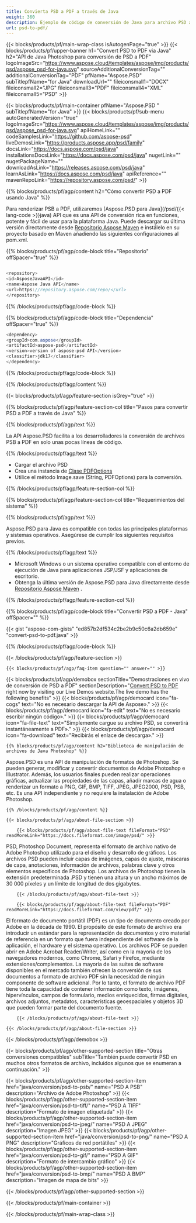 ```yaml
---
title: Convierta PSD a PDF a través de Java
weight: 360
description: Ejemplo de código de conversión de Java para archivo PSD a PDF. Utilice este código de ejemplo para convertir PSD a PDF en cualquier aplicación web o de escritorio basada en Java.
url: psd-to-pdf/
---
```


{{< blocks/products/pf/main-wrap-class isAutogenPage="true" >}}
{{< blocks/products/pf/upper-banner h1="Convert PSD to PDF via Java" h2="API de Java Photoshop para conversión de PSD a PDF" logoImageSrc="https://www.aspose.cloud/templates/aspose/img/products/psd/aspose_psd-for-java.svg" sourceAdditionalConversionTag="" additionalConversionTag="PDF" pfName="Aspose.PSD" subTitlepfName="for Java" downloadUrl="" fileiconsmall1="DOCX" fileiconsmall2="JPG" fileiconsmall3="PDF" fileiconsmall4="XML" fileiconsmall5="PSD" >}}

{{< blocks/products/pf/main-container pfName="Aspose.PSD " subTitlepfName="for Java" >}}
{{< blocks/products/pf/sub-menu autoGeneratedVersion="true" logoImageSrc="https://www.aspose.cloud/templates/aspose/img/products/psd/aspose_psd-for-java.svg" apiHomeLink="" codeSamplesLink="https://github.com/aspose-psd" liveDemosLink="https://products.aspose.app/psd/family" docsLink="https://docs.aspose.com/psd/java" installationsDocsLink="https://docs.aspose.com/psd/java" nugetLink="" nugetPackageName="" downloadAsLink="https://releases.aspose.com/psd/java" learnAsLink="https://docs.aspose.com/psd/java" apiReference="" mavenRepoLink="https://repository.aspose.com/psd/" >}}

{{% blocks/products/pf/agp/content h2="Cómo convertir PSD a PDF usando Java" %}}

 Para renderizar PSB a PDF, utilizaremos
 [Aspose.PSD para Java](/psd/{{< lang-code >}}java) 
 API que es una API de conversión rica en funciones, potente y fácil de usar para la plataforma Java. Puede descargar su última versión directamente desde
 [Repositorio Aspose Maven](https://repository.aspose.com/psd/) 
 e instálelo en su proyecto basado en Maven añadiendo las siguientes configuraciones al pom.xml.

{{% blocks/products/pf/agp/code-block title="Repositorio" offSpacer="true" %}}

```cs

<repository>
<id>AsposeJavaAPI</id>
<name>Aspose Java API</name>
<url>https://repository.aspose.com/repo/</url>
</repository>

```

{{% /blocks/products/pf/agp/code-block %}}

{{% blocks/products/pf/agp/code-block title="Dependencia" offSpacer="true" %}}

```cs
<dependency>
<groupId>com.aspose</groupId>
<artifactId>aspose-psd</artifactId>
<version>version of aspose-psd API</version>
<classifier>jdk17</classifier>
</dependency>

```

{{% /blocks/products/pf/agp/code-block %}}

{{% /blocks/products/pf/agp/content %}}

{{< blocks/products/pf/agp/feature-section isGrey="true" >}}

{{% blocks/products/pf/agp/feature-section-col title="Pasos para convertir PSD a PDF a través de Java" %}}

{{% blocks/products/pf/agp/text %}}

 La API Aspose.PSD facilita a los desarrolladores la conversión de archivos PSB a PDF en solo unas pocas líneas de código.

{{% /blocks/products/pf/agp/text %}}

- Cargar el archivo PSD
- Crea una instancia de [Clase PDFOptions](https://apireference.aspose.com/psd/java/com.aspose.psd.imageoptions/PdfOptions)
- Utilice el método Image.save (String, PDFOptions) para la conversión.

{{% /blocks/products/pf/agp/feature-section-col %}}

{{% blocks/products/pf/agp/feature-section-col title="Requerimientos del sistema" %}}

{{% blocks/products/pf/agp/text %}}

 Aspose.PSD para Java es compatible con todas las principales plataformas y sistemas operativos. Asegúrese de cumplir los siguientes requisitos previos.

{{% /blocks/products/pf/agp/text %}}

- Microsoft Windows o un sistema operativo compatible con el entorno de ejecución de Java para aplicaciones JSP/JSF y aplicaciones de escritorio.
- Obtenga la última versión de Aspose.PSD para Java directamente desde
 [Repositorio Aspose Maven](https://repository.aspose.com/psd/)  .

{{% /blocks/products/pf/agp/feature-section-col %}}

{{% blocks/products/pf/agp/code-block title="Convertir PSD a PDF - Java" offSpacer="" %}}

{{< gist "aspose-com-gists" "ed857b2df534c2be2b9c50c6a2db659e" "convert-psd-to-pdf.java" >}}

{{% /blocks/products/pf/agp/code-block %}}

{{< /blocks/products/pf/agp/feature-section >}}

    {{< blocks/products/pf/agp/faq-item question="" answer="" >}}
 

<!-- aboutfile Starts -->

{{< blocks/products/pf/agp/demobox sectionTitle="Demostraciones en vivo de conversión de PSD a PDF" sectionDescription="[Convert PSD to PDF](https://products.aspose.app/psd/conversion/psd-to-pdf) right now by visiting our Live Demos website.The live demo has the following benefits" >}}
        {{< blocks/products/pf/agp/democard icon="fa-cogs" text="No es necesario descargar la API de Aspose»." >}}
        {{< blocks/products/pf/agp/democard icon="fa-edit" text="No es necesario escribir ningún código»." >}}
        {{< blocks/products/pf/agp/democard icon="fa-file-text" text="Simplemente cargue su archivo PSD, se convertirá instantáneamente a PDF»." >}}
        {{< blocks/products/pf/agp/democard icon="fa-download" text="Recibirás el enlace de descarga»." >}}

    {{% blocks/products/pf/agp/content h2="Biblioteca de manipulación de archivos de Java Photoshop" %}}

 Aspose.PSD es una API de manipulación de formatos de Photoshop. Se pueden generar, modificar y convertir documentos de Adobe Photoshop e Illustrator. Además, los usuarios finales pueden realizar operaciones gráficas, actualizar las propiedades de las capas, añadir marcas de agua o renderizar un formato a PNG, GIF, BMP, TIFF, JPEG, JPEG2000, PSD, PSB, etc. Es una API independiente y no requiere la instalación de Adobe Photoshop. 



    {{% /blocks/products/pf/agp/content %}}

    {{< blocks/products/pf/agp/about-file-section >}}

        {{< blocks/products/pf/agp/about-file-text fileFormat="PSD" readMoreLink="https://docs.fileformat.com/image/psd/" >}}

PSD, Photoshop Document, representa el formato de archivo nativo de Adobe Photoshop utilizado para el diseño y desarrollo de gráficos. Los archivos PSD pueden incluir capas de imágenes, capas de ajuste, máscaras de capa, anotaciones, información de archivos, palabras clave y otros elementos específicos de Photoshop. Los archivos de Photoshop tienen la extensión predeterminada .PSD y tienen una altura y un ancho máximos de 30 000 píxeles y un límite de longitud de dos gigabytes.


        {{< /blocks/products/pf/agp/about-file-text >}}

        {{< blocks/products/pf/agp/about-file-text fileFormat="PDF" readMoreLink="https://docs.fileformat.com/view/pdf/" >}}

El formato de documento portátil (PDF) es un tipo de documento creado por Adobe en la década de 1990. El propósito de este formato de archivo era introducir un estándar para la representación de documentos y otro material de referencia en un formato que fuera independiente del software de la aplicación, el hardware y el sistema operativo. Los archivos PDF se pueden abrir en Adobe Acrobat Reader/Writer, así como en la mayoría de los navegadores modernos, como Chrome, Safari y Firefox, mediante extensiones/complementos. La mayoría de las suites de software disponibles en el mercado también ofrecen la conversión de sus documentos a formato de archivo PDF sin la necesidad de ningún componente de software adicional. Por lo tanto, el formato de archivo PDF tiene toda la capacidad de contener información como texto, imágenes, hipervínculos, campos de formulario, medios enriquecidos, firmas digitales, archivos adjuntos, metadatos, características geoespaciales y objetos 3D que pueden formar parte del documento fuente.


        {{< /blocks/products/pf/agp/about-file-text >}}

    {{< /blocks/products/pf/agp/about-file-section >}}

{{< /blocks/products/pf/agp/demobox >}}

<!-- aboutfile Ends -->

{{< blocks/products/pf/agp/other-supported-section title="Otras conversiones compatibles" subTitle="También puede convertir PSD en muchos otros formatos de archivo, incluidos algunos que se enumeran a continuación." >}}

{{< blocks/products/pf/agp/other-supported-section-item href="java/conversion/psd-to-psb/" name="PSD A PSB" description="Archivo de Adobe Photoshop" >}}
{{< blocks/products/pf/agp/other-supported-section-item href="java/conversion/psd-to-tiff/" name="PSD A TIFF" description="Formato de imagen etiquetada" >}}
{{< blocks/products/pf/agp/other-supported-section-item href="java/conversion/psd-to-jpeg/" name="PSD A JPEG" description="Imagen JPEG" >}}
{{< blocks/products/pf/agp/other-supported-section-item href="java/conversion/psd-to-png/" name="PSD A PNG" description="Gráficos de red portátiles" >}}
{{< blocks/products/pf/agp/other-supported-section-item href="java/conversion/psd-to-gif/" name="PSD A GIF" description="Formato de intercambio gráfico" >}}
{{< blocks/products/pf/agp/other-supported-section-item href="java/conversion/psd-to-bmp/" name="PSD A BMP" description="Imagen de mapa de bits" >}}

{{< /blocks/products/pf/agp/other-supported-section >}}

{{< /blocks/products/pf/main-container >}}
    
{{< /blocks/products/pf/main-wrap-class >}}
